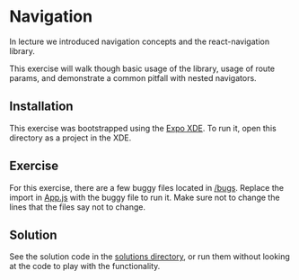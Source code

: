 # Navigation
In lecture we introduced navigation concepts and the react-navigation library.

This exercise will walk though basic usage of the library, usage of route params, and demonstrate a common pitfall with nested navigators.

## Installation
This exercise was bootstrapped using the [Expo XDE](https://docs.expo.io/versions/latest/introduction/xde-tour.html).
To run it, open this directory as a project in the XDE.

## Exercise
For this exercise, there are a few buggy files located in [/bugs](./bugs). Replace
the import in [App.js](./App.js) with the buggy file to run it. Make sure not to
change the lines that the files say not to change.

## Solution
See the solution code in the [solutions directory](./solutions), or run them
without looking at the code to play with the functionality.
